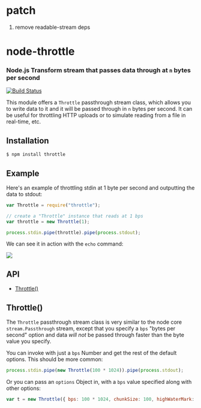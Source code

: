 # patch

1. remove readable-stream deps

# node-throttle

### Node.js Transform stream that passes data through at `n` bytes per second

[![Build Status](https://travis-ci.org/TooTallNate/node-throttle.svg?branch=master)](https://travis-ci.org/TooTallNate/node-throttle)

This module offers a `Throttle` passthrough stream class, which allows you to
write data to it and it will be passed through in `n` bytes per second. It can
be useful for throttling HTTP uploads or to simulate reading from a file in
real-time, etc.

## Installation

```bash
$ npm install throttle
```

## Example

Here's an example of throttling stdin at 1 byte per second and outputting the
data to stdout:

```js
var Throttle = require("throttle");

// create a "Throttle" instance that reads at 1 bps
var throttle = new Throttle(1);

process.stdin.pipe(throttle).pipe(process.stdout);
```

We can see it in action with the `echo` command:

![](http://f.cl.ly/items/2h1I2Q0m3x1I2s2r2O3R/throttle.opt.gif)

## API

- [Throttle()](#throttle)

## Throttle()

The `Throttle` passthrough stream class is very similar to the node core
`stream.Passthrough` stream, except that you specify a `bps` "bytes per
second" option and data _will not_ be passed through faster than the byte
value you specify.

You can invoke with just a `bps` Number and get the rest of the default
options. This should be more common:

```js
process.stdin.pipe(new Throttle(100 * 1024)).pipe(process.stdout);
```

Or you can pass an `options` Object in, with a `bps` value specified along with
other options:

```js
var t = new Throttle({ bps: 100 * 1024, chunkSize: 100, highWaterMark: 500 });
```
